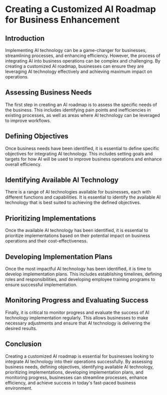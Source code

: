 Creating a Customized AI Roadmap for Business Enhancement
=================================================================================================================================

Introduction
------------

Implementing AI technology can be a game-changer for businesses, streamlining processes, and enhancing efficiency. However, the process of integrating AI into business operations can be complex and challenging. By creating a customized AI roadmap, businesses can ensure they are leveraging AI technology effectively and achieving maximum impact on operations.

Assessing Business Needs
------------------------

The first step in creating an AI roadmap is to assess the specific needs of the business. This includes identifying pain points and inefficiencies in existing processes, as well as areas where AI technology can be leveraged to improve workflows.

Defining Objectives
-------------------

Once business needs have been identified, it is essential to define specific objectives for integrating AI technology. This includes setting goals and targets for how AI will be used to improve business operations and enhance overall efficiency.

Identifying Available AI Technology
-----------------------------------

There is a range of AI technologies available for businesses, each with different functions and capabilities. It is essential to identify the available AI technology that is best suited to achieving the defined objectives.

Prioritizing Implementations
----------------------------

Once the available AI technology has been identified, it is essential to prioritize implementations based on their potential impact on business operations and their cost-effectiveness.

Developing Implementation Plans
-------------------------------

Once the most impactful AI technology has been identified, it is time to develop implementation plans. This includes establishing timelines, defining roles and responsibilities, and developing employee training programs to ensure successful implementation.

Monitoring Progress and Evaluating Success
------------------------------------------

Finally, it is critical to monitor progress and evaluate the success of AI technology implementation regularly. This allows businesses to make necessary adjustments and ensure that AI technology is delivering the desired results.

Conclusion
----------

Creating a customized AI roadmap is essential for businesses looking to integrate AI technology into their operations successfully. By assessing business needs, defining objectives, identifying available AI technology, prioritizing implementations, developing implementation plans, and monitoring progress, businesses can streamline processes, enhance efficiency, and achieve success in today's fast-paced business environment.
